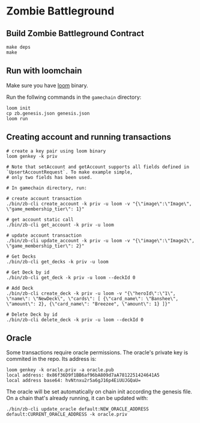 # Zombie Battleground

## Build Zombie Battleground Contract

```
make deps
make
```


## Run with loomchain

Make sure you have [loom](github.com/loomnetwork/loomchain) binary.

Run the follwing commands in the `gamechain` directory:
```
loom init
cp zb.genesis.json genesis.json
loom run
```

## Creating account and running transactions

```
# create a key pair using loom binary
loom genkey -k priv

# Note that setAccount and getAccount supports all fields defined in `UpsertAccountRequest`. To make example simple,
# only two fields has been used.

# In gamechain directory, run:

# create account transaction
./bin/zb-cli create_account -k priv -u loom -v "{\"image\":\"Image\", \"game_membership_tier\": 1}"

# get account static call
./bin/zb-cli get_account -k priv -u loom

# update account transaction
./bin/zb-cli update_account -k priv -u loom -v "{\"image\":\"Image2\", \"game_membership_tier\": 2}"

# Get Decks
./bin/zb-cli get_decks -k priv -u loom

# Get Deck by id
./bin/zb-cli get_deck -k priv -u loom --deckId 0

# Add Deck
./bin/zb-cli create_deck -k priv -u loom -v "{\"heroId\":\"1\", \"name\": \"NewDeck\", \"cards\": [ {\"card_name\": \"Banshee\", \"amount\": 2}, {\"card_name\": "Breezee", \"amount\": 1} ]}"

# Delete Deck by id
./bin/zb-cli delete_deck -k priv -u loom --deckId 0
```

## Oracle

Some transactions require oracle permissions. The oracle's private key is commited in the repo. Its address is:

```
loom genkey -k oracle.priv -a oracle.pub
local address: 0x86f36D9f1BB6af96bA809d7aA7812251424641A5
local address base64: hvNtnxu2r5a6gJ16p4EiUUJGQaU=
```

The oracle will be set automatically on chain init according the genesis file. On a chain that's already running, it can be updated with:

```
./bin/zb-cli update_oracle default:NEW_ORACLE_ADDRESS default:CURRENT_ORACLE_ADDRESS -k oracle.priv
```
